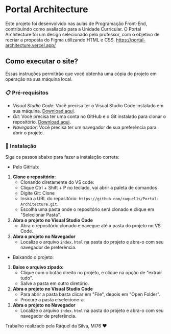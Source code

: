 # Portal Architecture

Este projeto foi desenvolvido nas aulas de Programação Front-End, contribuindo como avaliação para a Unidade Curricular. O Portal Architecture foi um design selecionado pelo professor, com o objetivo de recriar a proposta do Figma utilizando HTML e CSS.
https://portal-architecture.vercel.app/

## Como executar o site?

Essas instruções permitirão que você obtenha uma cópia do projeto em operação na sua máquina local.

### 📋 Pré-requisitos

- *Visual Studio Code*: Você precisa ter o Visual Studio Code instalado em sua máquina. [Download aqui](https://code.visualstudio.com/).
- *Git*: Você precisa ter uma conta no GitHub e o Git instalado para clonar o repositório. [Download aqui](https://git-scm.com/).
- *Navegador*: Você precisa ter um navegador de sua preferência para abrir o projeto.

### 🔧 Instalação

Siga os passos abaixo para fazer a instalação correta:

- Pelo GitHub:

1. **Clone o repositório:**
   - Clonando diretamente do VS code:
   - Clique Ctrl + Shift + P no teclado, vai abrir a paleta de comandos
   - Digite Git: Clone
   - Insira a URL do repositório: `https://github.com/raquel1s/Portal-Architecture.git`.
   - Escolha uma pasta onde o repositório será clonado e clique em "Selecionar Pasta".
 2. **Abra o projeto no Visual Studio Code**
    - Abra o repositório clonado e navegue até a pasta do projeto no VS Code.
 3. **Abra o projeto no Navegador**
    - Localize o arquivo `index.html` na pasta do projeto e abra-o com seu navegador de preferência.


- Baixando o projeto:

 1. **Baixe o arquivo zipado:**
    - Clique com o botão direito no projeto, e clique na opção de "extrair tudo".
    - Salve a pasta em outro diretório.
 2. **Abra o projeto no Visual Studio Code**
    - Para abrir a pasta basta clicar em "File", depois em "Open Folder".
    - Procure a pasta e selecione-a.
 3. **Abra o projeto no Navegador**
    - Localize o arquivo `index.html` na pasta do projeto e abra-o com seu navegador de preferência.
  



Trabalho realizado pela Raquel da Silva, MI76 ❤️
